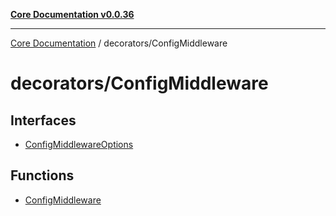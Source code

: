 [**Core Documentation v0.0.36**](../../README.md)

***

[Core Documentation](../../modules.md) / decorators/ConfigMiddleware

# decorators/ConfigMiddleware

## Interfaces

- [ConfigMiddlewareOptions](interfaces/ConfigMiddlewareOptions.md)

## Functions

- [ConfigMiddleware](functions/ConfigMiddleware.md)
